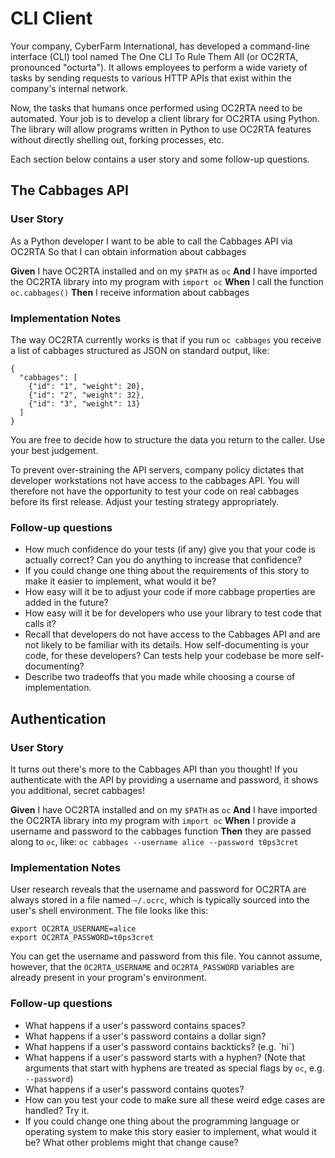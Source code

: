 # CLI Client

Your company, CyberFarm International, has developed a
command-line interface (CLI) tool named The One CLI To Rule
Them All (or OC2RTA, pronounced "octurta"). It allows
employees to perform a wide variety of tasks by sending
requests to various HTTP APIs that exist within the
company's internal network.

Now, the tasks that humans once performed using OC2RTA need
to be automated. Your job is to develop a client library for
OC2RTA using Python. The library will allow programs written
in Python to use OC2RTA features without directly shelling
out, forking processes, etc.

Each section below contains a user story and some follow-up
questions.

## The Cabbages API

### User Story

As a Python developer
I want to be able to call the Cabbages API via OC2RTA
So that I can obtain information about cabbages

**Given** I have OC2RTA installed and on my `$PATH` as `oc`
**And** I have imported the OC2RTA library into my program with `import oc`
**When** I call the function `oc.cabbages()`
**Then** I receive information about cabbages

### Implementation Notes

The way OC2RTA currently works is that if you run `oc cabbages`
you receive a list of cabbages structured as JSON on
standard output, like:

```
{
  "cabbages": [
    {"id": "1", "weight": 20},
    {"id": "2", "weight": 32},
    {"id": "3", "weight": 13}
  ]
}
```

You are free to decide how to structure the data you return
to the caller. Use your best judgement.

To prevent over-straining the API servers, company policy
dictates that developer workstations not have access to
the cabbages API. You will therefore not have the opportunity
to test your code on real cabbages before its first release.
Adjust your testing strategy appropriately.

### Follow-up questions

- How much confidence do your tests (if any) give you that
your code is actually correct? Can you do anything to
increase that confidence?
- If you could change one thing about the requirements of this
story to make it easier to implement, what would it be?
- How easy will it be to adjust your code if more cabbage
properties are added in the future?
- How easy will it be for developers who use your library to
test code that calls it?
- Recall that developers do not have access to the Cabbages
API and are not likely to be familiar with its details. How
self-documenting is your code, for these developers? Can
tests help your codebase be more self-documenting?
- Describe two tradeoffs that you made while choosing a
course of implementation.

## Authentication

### User Story

It turns out there's more to the Cabbages API than you
thought! If you authenticate with the API by providing a
username and password, it shows you additional, secret
cabbages!

**Given** I have OC2RTA installed and on my `$PATH` as `oc`
**And** I have imported the OC2RTA library into my program with `import oc`
**When** I provide a username and password to the cabbages function
**Then** they are passed along to `oc`, like: `oc cabbages --username alice --password t0ps3cret`

### Implementation Notes

User research reveals that the username and password for
OC2RTA are always stored in a file named `~/.ocrc`, which is
typically sourced into the user's shell environment. The
file looks like this:

```
export OC2RTA_USERNAME=alice
export OC2RTA_PASSWORD=t0ps3cret
```

You can get the username and password from this file.
You cannot assume, however, that the `OC2RTA_USERNAME` and
`OC2RTA_PASSWORD` variables are already present in your
program's environment.

### Follow-up questions

- What happens if a user's password contains spaces?
- What happens if a user's password contains a dollar sign?
- What happens if a user's password contains backticks?
  (e.g. \`hi\`)
- What happens if a user's password starts with a hyphen?
  (Note that arguments that start with hyphens are treated
  as special flags by `oc`, e.g. `--password`)
- What happens if a user's password contains quotes?
- How can you test your code to make sure all these weird
  edge cases are handled? Try it.
- If you could change one thing about the programming
  language or operating system to make this story easier to
  implement, what would it be? What other problems might
  that change cause?
